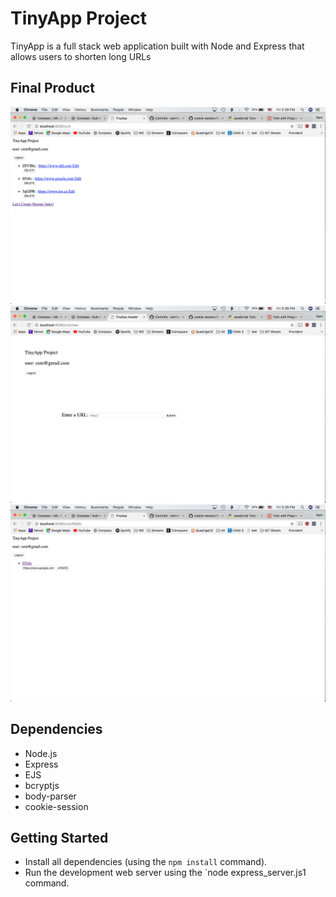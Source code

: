 # TinyApp Project

TinyApp is a full stack web application built with Node and Express that allows users to shorten long URLs

## Final Product

!["Screenshot of the Home page of TinyApp "](https://github.com/cemhekimoglu/TinyApp/blob/master/docs/urls-page.png?raw=true)
!["Screenshot of the creating a new url page of TinyApp "](https://github.com/cemhekimoglu/TinyApp/blob/master/docs/urls-new.png?raw=true)
!["Screenshot of the url editing page of TinyApp "](https://github.com/cemhekimoglu/TinyApp/blob/master/docs/urls-edit.png?raw=true)


## Dependencies

- Node.js
- Express
- EJS
- bcryptjs
- body-parser
- cookie-session

## Getting Started

- Install all dependencies (using the `npm install` command).
- Run the development web server using the `node express_server.js1 command.
